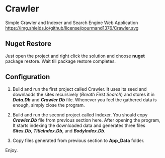 # Crawler
Simple Crawler and Indexer and Search Engine Web Application
https://img.shields.io/github/license/pourmand1376/Crawler.svg

## Nuget Restore
Just open the project and right click the solution and choose **nuget** package restore. Wait till package restore completes. 

## Configuration
1. Build and run the first project called Crawler. It uses its seed and downlaods the sites recursively (_Breath First Search_) and stores it in ***Data.Db*** and ***Crawler.Db*** file. Whenever you feel the gathered data is enough, simply close the program.  

2. Build and run the second project called Indexer. You should copy ***Crawler.Db*** file from previous section here. After opening the program, It starts indexing the downloaded data and generates three files ***Sites.Db***, ***TitleIndex.Db***, and ***BodyIndex.Db***.

3. Copy files generated from previous section to **App_Data** folder. 

Enjoy. 
